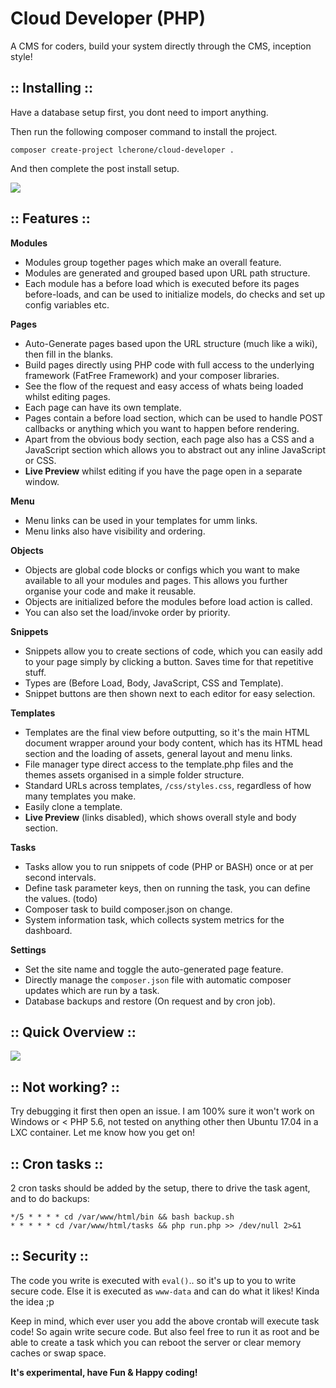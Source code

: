 Cloud Developer (PHP)
=======

A CMS for coders, build your system directly through the CMS, inception style!

:: Installing ::
---

Have a database setup first, you dont need to import anything.

Then run the following composer command to install the project.

`composer create-project lcherone/cloud-developer .`

And then complete the post install setup.

![](http://i.imgur.com/mhlCjeC.gif "")

:: Features ::
----

**Modules**

 - Modules group together pages which make an overall feature.
 - Modules are generated and grouped based upon URL path structure.
 - Each module has a before load which is executed before its pages before-loads, and can be used to initialize models, do checks and set up config variables etc. 

**Pages**

 - Auto-Generate pages based upon the URL structure (much like a wiki), then fill in the blanks.
 - Build pages directly using PHP code with full access to the underlying framework (FatFree Framework) and your composer libraries.
 - See the flow of the request and easy access of whats being loaded whilst editing pages.
 - Each page can have its own template.
 - Pages contain a before load section, which can be used to handle POST callbacks or anything which you want to happen before rendering.
 - Apart from the obvious body section, each page also has a CSS and a JavaScript section which allows you to abstract out any inline JavaScript or CSS.
 - **Live Preview** whilst editing if you have the page open in a separate window.

**Menu**

 - Menu links can be used in your templates for umm links.
 - Menu links also have visibility and ordering.

**Objects**

 - Objects are global code blocks or configs which you want to make available to all your modules and pages. This allows you further organise your code and make it reusable.
 - Objects are initialized before the modules before load action is called.
 - You can also set the load/invoke order by priority.

**Snippets**

 - Snippets allow you to create sections of code, which you can easily add to your page simply by clicking a button. Saves time for that repetitive stuff. 
 - Types are (Before Load, Body, JavaScript, CSS and Template).
 - Snippet buttons are then shown next to each editor for easy selection.

**Templates**

 - Templates are the final view before outputting, so it's the main HTML document wrapper around your body content, which has its HTML head section and the loading of assets, general layout and menu links.
 - File manager type direct access to the template.php files and the themes assets organised in a simple folder structure.
 - Standard URLs across templates, `/css/styles.css`, regardless of how many templates you make.
 - Easily clone a template.
 - **Live Preview** (links disabled), which shows overall style and body section.

**Tasks** 

 - Tasks allow you to run snippets of code (PHP or BASH) once or at per second intervals.
 - Define task parameter keys, then on running the task, you can define the values. (todo)
 - Composer task to build composer.json on change.
 - System information task, which collects system metrics for the dashboard.

**Settings**

 - Set the site name and toggle the auto-generated page feature. 
 - Directly manage the `composer.json` file with automatic composer updates which are run by a task.
 - Database backups and restore (On request and by cron job).

 
:: Quick Overview ::
---

![](https://cherone.co.uk/files/screens/cloud-developer/quick.flickthrough.gif "")

:: Not working? ::
---

Try debugging it first then open an issue. I am 100% sure it won't work on Windows or < PHP 5.6, not tested on anything other then Ubuntu 17.04 in a LXC container. Let me know how you get on!


:: Cron tasks ::
---

2 cron tasks should be added by the setup, there to drive the task agent, and to do backups:

```
*/5 * * * * cd /var/www/html/bin && bash backup.sh
* * * * * cd /var/www/html/tasks && php run.php >> /dev/null 2>&1
```

:: Security ::
---

The code you write is executed with `eval()`.. so it's up to you to write secure code. 
Else it is executed as `www-data` and can do what it likes! Kinda the idea ;p

Keep in mind, which ever user you add the above crontab will execute task code! So again write secure code. 
But also feel free to run it as root and be able to create a task which you can reboot the server or 
clear memory caches or swap space.

**It's experimental, have Fun & Happy coding!**
